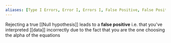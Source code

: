 ```yaml
---
aliases: [Type I Errors, Error I, Errors I, False Positive, False Positives]
---
```


Rejecting a true [[Null hypothesis]] leads to a **false positive** i.e. that you've interpreted [[data]] incorrectly due to the fact that you are the one choosing the alpha of the equations

